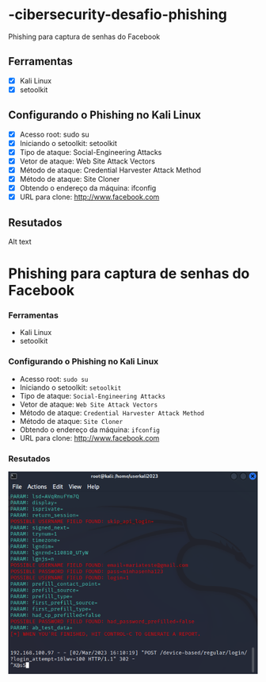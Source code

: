 # -cibersecurity-desafio-phishing

Phishing para captura de senhas do Facebook
##  Ferramentas
- [X] Kali Linux
- [X] setoolkit

##  Configurando o Phishing no Kali Linux

- [X] Acesso root: sudo su
- [X] Iniciando o setoolkit: setoolkit
- [X] Tipo de ataque: Social-Engineering Attacks
- [X] Vetor de ataque: Web Site Attack Vectors
- [X] Método de ataque: Credential Harvester Attack Method 
- [X] Método de ataque: Site Cloner
- [X] Obtendo o endereço da máquina: ifconfig
- [X] URL para clone: http://www.facebook.com

## Resutados
Alt text

# Phishing para captura de senhas do Facebook

### Ferramentas

- Kali Linux
- setoolkit

### Configurando o Phishing no Kali Linux

- Acesso root: ``` sudo su ```
- Iniciando o setoolkit: ``` setoolkit ```
- Tipo de ataque: ``` Social-Engineering Attacks ```
- Vetor de ataque: ``` Web Site Attack Vectors ```
- Método de ataque: ```Credential Harvester Attack Method ```
- Método de ataque: ``` Site Cloner ```
- Obtendo o endereço da máquina: ``` ifconfig ```
- URL para clone: http://www.facebook.com

### Resutados

![Alt text](./password.png "Tela com o Resultado")
